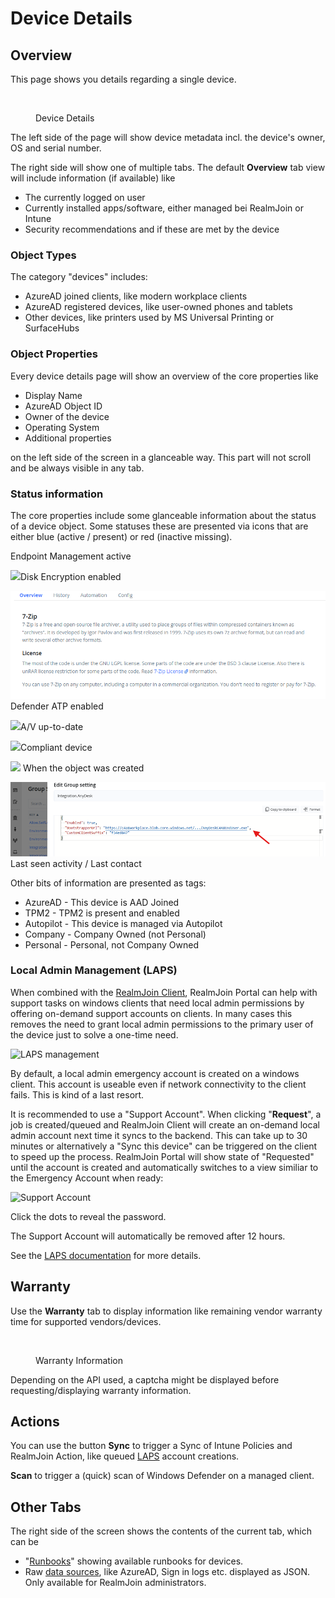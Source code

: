 # Device Details

## Overview

This page shows you details regarding a single device.

<figure><img src="../../.gitbook/assets/image (24) (4).png" alt=""><figcaption><p>Device Details</p></figcaption></figure>

The left side of the page will show device metadata incl. the device's owner, OS and serial number.

The right side will show one of multiple tabs. The default **Overview** tab view will include information (if available) like

* The currently logged on user&#x20;
* Currently installed apps/software, either managed bei RealmJoin or Intune
* Security recommendations and if these are met by the device

### Object Types

The category "devices" includes:

* AzureAD joined clients, like modern workplace clients
* AzureAD registered devices, like user-owned phones and tablets
* Other devices, like printers used by MS Universal Printing or SurfaceHubs

### **Object Properties**

Every device details page will show an overview of the core properties like

* Display Name
* AzureAD Object ID
* Owner of the device
* Operating System
* Additional properties&#x20;

on the left side of the screen in a glanceable way. This part will not scroll and be always visible in any tab.

### Status information

The core properties include some glanceable information about the status of a device object. Some statuses these are presented via icons that are either blue (active / present) or red (inactive missing).

<img src="../../.gitbook/assets/image (8) (1) (1) (1) (1) (1).png" alt="" data-size="original">Endpoint Management active

![](<../../.gitbook/assets/image (14) (1) (1) (1) (1) (1).png>)Disk Encryption enabled

![](<../../.gitbook/assets/image (1) (1) (1).png>)Defender ATP enabled

![](<../../.gitbook/assets/image (6) (1) (1) (1) (1).png>)A/V up-to-date

![](<../../.gitbook/assets/image (16) (1) (1) (1) (1) (1).png>)Compliant device

![](<../../.gitbook/assets/image (5) (1) (1) (1).png>) When the object was created

![](<../../.gitbook/assets/image (2) (2).png>) Last seen activity / Last contact

Other bits of information are presented as tags:

* AzureAD - This device is AAD Joined&#x20;
* TPM2 - TPM2 is present and enabled
* Autopilot - This device is managed via Autopilot
* Company - Company Owned (not Personal)
* Personal - Personal, not Company Owned

### Local Admin Management (LAPS)

When combined with the [RealmJoin Client](../../realmjoin-client/), RealmJoin Portal can help with support tasks on windows clients that need local admin permissions by offering on-demand support accounts on clients. In many cases this removes the need to grant local admin permissions to the primary user of the device just to solve a one-time need.

![LAPS management](<../../.gitbook/assets/image (9) (1) (1) (1) (1).png>)

By default, a local admin emergency account is created on a windows client. This account is useable even if network connectivity to the client fails. This is kind of a last resort.

It is recommended to use a "Support Account". When clicking "**Request**", a job is created/queued and RealmJoin Client will create an on-demand local admin account next time it syncs to the backend. This can take up to 30 minutes or alternatively a "Sync this device" can be triggered on the client to speed up the process. RealmJoin Portal will show state of "Requested" until the account is created and automatically switches to a view similiar to the Emergency Account when ready:

![Support Account](<../../.gitbook/assets/image (8) (1) (1) (1).png>)

Click the dots to reveal the password.

The Support Account will automatically be removed after 12 hours.

See the [LAPS documentation](../../realmjoin-client/local-admin-password-solution-laps/) for more details.

## Warranty

Use the **Warranty** tab to display information like remaining vendor warranty time for supported vendors/devices.

<figure><img src="../../.gitbook/assets/image (5) (3).png" alt=""><figcaption><p>Warranty Information</p></figcaption></figure>

Depending on the API used, a captcha might be displayed before requesting/displaying warranty information.

## Actions

You can use the button **Sync** to trigger a Sync of Intune Policies and RealmJoin Action, like queued [LAPS](device-details.md#local-admin-management-laps) account creations.

**Scan** to trigger a (quick) scan of Windows Defender on a managed client.

## Other Tabs

The right side of the screen shows the contents of the current tab, which can be&#x20;

* "[Runbooks](../../runbooks/)" showing available runbooks for devices.
* Raw [data sources](../#data-sources), like AzureAD, Sign in logs etc. displayed as JSON. Only available for RealmJoin administrators.

##



